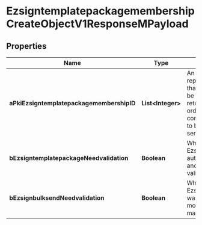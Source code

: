 

# EzsigntemplatepackagemembershipCreateObjectV1ResponseMPayload

## Properties

Name | Type | Description | Notes
------------ | ------------- | ------------- | -------------
**aPkiEzsigntemplatepackagemembershipID** | **List&lt;Integer&gt;** | An array of unique IDs representing the object that were requested to be created.  They are returned in the same order as the array containing the objects to be created that was sent in the request. | 
**bEzsigntemplatepackageNeedvalidation** | **Boolean** | Whether the Ezsignbulksend was automatically modified and needs a manual validation | 
**bEzsignbulksendNeedvalidation** | **Boolean** | Whether the Ezsigntemplatepackage was automatically modified and needs a manual validation | 




